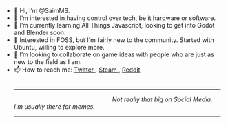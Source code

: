 - 👋 Hi, I’m @SaimMS.
- 👀 I’m interested in having control over tech, be it hardware or software.
- 🌱 I’m currently learning All Things Javascript, looking to get into Godot and Blender soon.
- 🧠 Interested in FOSS, but I'm fairly new to the community. Started with Ubuntu, willing to explore more.
- 💞️ I’m looking to collaborate on game ideas with people who are just as new to the field as I am.
- 📫 How to reach me: <a href="https://twitter.com/Darwin_TDK"> Twitter </a>, <a href="www.steamcommunity.com/id/tdk1997"> Steam </a>, <a href="https://www.reddit.com/user/TDK1997"> Reddit </a>
<br/><br/><hr/> <i>&emsp;&emsp;&emsp;&emsp;&emsp;&emsp;&emsp;&emsp;&emsp;&emsp;&emsp;&emsp;&emsp;&emsp;&emsp;&emsp; Not really that big on Social Media. I'm usually there for memes. </i><hr/>

<!---
SaimMS/SaimMS is a ✨ special ✨ repository because its `README.md` (this file) appears on your GitHub profile.
You can click the Preview link to take a look at your changes.
--->
